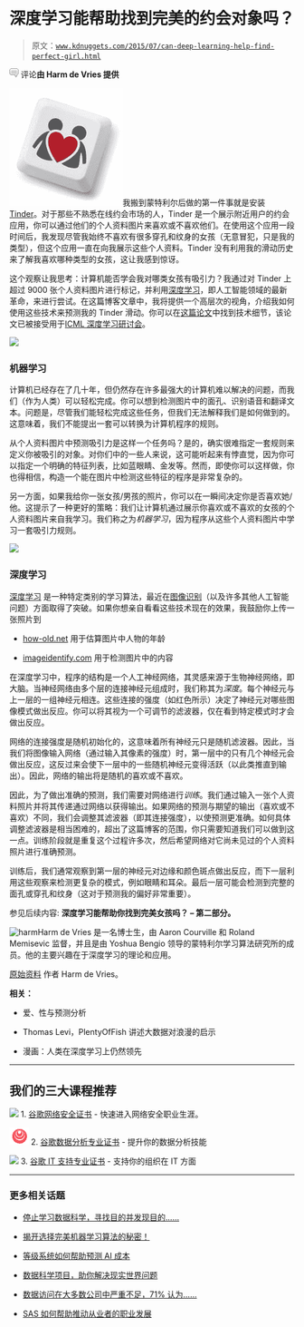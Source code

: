 # 深度学习能帮助找到完美的约会对象吗？

> 原文：[`www.kdnuggets.com/2015/07/can-deep-learning-help-find-perfect-girl.html`](https://www.kdnuggets.com/2015/07/can-deep-learning-help-find-perfect-girl.html)

![c](img/3d9c022da2d331bb56691a9617b91b90.png) 评论**由 Harm de Vries 提供**

![在线约会](img/cbc2001f70f00d64c7689314473cc48c.png)我搬到蒙特利尔后做的第一件事就是安装[Tinder](http://www.tinder.com/)。对于那些不熟悉在线约会市场的人，Tinder 是一个展示附近用户的约会应用，你可以通过他们的个人资料图片来喜欢或不喜欢他们。在使用这个应用一段时间后，我发现尽管我始终不喜欢有很多穿孔和纹身的女孩（无意冒犯，只是我的类型），但这个应用一直在向我展示这些个人资料。Tinder 没有利用我的滑动历史来了解我喜欢哪种类型的女孩，这让我感到惊讶。

这个观察让我思考：计算机能否学会我对哪类女孩有吸引力？我通过对 Tinder 上超过 9000 张个人资料图片进行标记，并利用[深度学习](http://www.wired.com/2015/05/remaking-google-facebook-deep-learning-tackles-robotics/)，即人工智能领域的最新革命，来进行尝试。在这篇博客文章中，我将提供一个高层次的视角，介绍我如何使用这些技术来预测我的 Tinder 滑动。你可以在[这篇论文](http://arxiv.org/abs/1505.00359)中找到技术细节，该论文已被接受用于[ICML 深度学习研讨会](https://sites.google.com/site/deeplearning2015/)。

![](img/456267832e9db367141a6b18f9d43ed0.png)

### 机器学习

计算机已经存在了几十年，但仍然存在许多最强大的计算机难以解决的问题，而我们（作为人类）可以轻松完成。你可以想到检测图片中的面孔、识别语音和翻译文本。问题是，尽管我们能轻松完成这些任务，但我们无法解释我们是如何做到的。这意味着，我们不能提出一套可以转换为计算机程序的规则。

从个人资料图片中预测吸引力是这样一个任务吗？是的，确实很难指定一套规则来定义你被吸引的对象。对你们中的一些人来说，这可能听起来有悖直觉，因为你可以指定一个明确的特征列表，比如蓝眼睛、金发等。然而，即使你可以这样做，你也得相信，构造一个能在图片中检测这些特征的程序是非常复杂的。

另一方面，如果我给你一张女孩/男孩的照片，你可以在一瞬间决定你是否喜欢她/他。这提示了一种更好的策略：我们让计算机通过展示你喜欢或不喜欢的女孩的个人资料图片来自我学习。我们称之为*机器学习*，因为程序从这些个人资料图片中学习一套吸引力规则。

![](img/1a367f14313bf3f7f699572667d32b0a.png)

### 深度学习

[深度学习](http://www.economist.com/news/briefing/21650526-artificial-intelligence-scares-peopleexcessively-so-rise-machines) 是一种特定类别的学习算法，最近在[图像识别](http://www-etud.iro.umontreal.ca/~devries/perfect-girl.html)（以及许多其他人工智能问题）方面取得了突破。如果你想亲自看看这些技术现在的效果，我鼓励你上传一张照片到

+   [how-old.net](http://how-old.net/) 用于估算图片中人物的年龄

+   [imageidentify.com](http://imageidentify.com/) 用于检测图片中的内容

在深度学习中，程序的结构是一个人工神经网络，其灵感来源于生物神经网络，即大脑。当神经网络由多个层的连接神经元组成时，我们称其为*深度*。每个神经元与上一层的一组神经元相连。这些连接的强度（如红色所示）决定了神经元对哪些图像模式做出反应。你可以将其视为一个可调节的滤波器，仅在看到特定模式时才会做出反应。

网络的连接强度是随机初始化的，这意味着所有神经元只是随机滤波器。因此，当我们将图像输入网络（通过输入其像素的强度）时，第一层中的只有几个神经元会做出反应，这反过来会使下一层中的一些随机神经元变得活跃（以此类推直到输出）。因此，网络的输出将是随机的喜欢或不喜欢。

因此，为了做出准确的预测，我们需要对网络进行*训练*。我们通过输入一张个人资料照片并将其传递通过网络以获得输出。如果网络的预测与期望的输出（喜欢或不喜欢）不同，我们会调整其滤波器（即其连接强度），以使预测更准确。如何具体调整滤波器是相当困难的，超出了这篇博客的范围，你只需要知道我们可以做到这一点。训练阶段就是重复这个过程许多次，然后希望网络对它尚未见过的个人资料照片进行准确预测。

训练后，我们通常观察到第一层的神经元对边缘和颜色斑点做出反应，而下一层利用这些观察来检测更复杂的模式，例如眼睛和耳朵。最后一层可能会检测到完整的面孔或穿孔和纹身（这对于预测我的偏好非常重要）。

参见后续内容: **深度学习能帮助你找到完美女孩吗？ – 第二部分。**

![harmHarm de Vries](http://www-etud.iro.umontreal.ca/~devries/) 是一名博士生，由 Aaron Courville 和 Roland Memisevic 监督，并且是由 Yoshua Bengio 领导的蒙特利尔学习算法研究所的成员。他的主要兴趣在于深度学习的理论和应用。

[原始资料](http://www-etud.iro.umontreal.ca/~devries/perfect-girl.html) 作者 Harm de Vries。

**相关：**

+   爱、性与预测分析

+   Thomas Levi，PlentyOfFish 讲述大数据对浪漫的启示

+   漫画：人类在深度学习上仍然领先

* * *

## 我们的三大课程推荐

![](img/0244c01ba9267c002ef39d4907e0b8fb.png) 1\. [谷歌网络安全证书](https://www.kdnuggets.com/google-cybersecurity) - 快速进入网络安全职业生涯。

![](img/e225c49c3c91745821c8c0368bf04711.png) 2\. [谷歌数据分析专业证书](https://www.kdnuggets.com/google-data-analytics) - 提升你的数据分析技能

![](img/0244c01ba9267c002ef39d4907e0b8fb.png) 3\. [谷歌 IT 支持专业证书](https://www.kdnuggets.com/google-itsupport) - 支持你的组织在 IT 方面

* * *

### 更多相关话题

+   [停止学习数据科学，寻找目的并发现目的……](https://www.kdnuggets.com/2021/12/stop-learning-data-science-find-purpose.html)

+   [揭开选择完美机器学习算法的秘密！](https://www.kdnuggets.com/2023/07/ml-algorithm-choose.html)

+   [等级系统如何帮助预测 AI 成本](https://www.kdnuggets.com/2022/03/level-system-help-forecast-ai-costs.html)

+   [数据科学项目，助你解决现实世界问题](https://www.kdnuggets.com/2022/11/data-science-projects-help-solve-real-world-problems.html)

+   [数据访问在大多数公司中严重不足，71% 认为……](https://www.kdnuggets.com/2023/07/mostly-data-access-severely-lacking-synthetic-data-help.html)

+   [SAS 如何帮助推动从业者的职业发展](https://www.kdnuggets.com/2023/07/sas-help-catapult-practitioners-careers.html)
